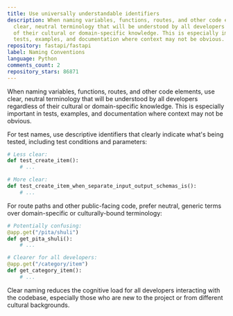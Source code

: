 ```yaml
---
title: Use universally understandable identifiers
description: When naming variables, functions, routes, and other code elements, use
  clear, neutral terminology that will be understood by all developers regardless
  of their cultural or domain-specific knowledge. This is especially important in
  tests, examples, and documentation where context may not be obvious.
repository: fastapi/fastapi
label: Naming Conventions
language: Python
comments_count: 2
repository_stars: 86871
---
```


When naming variables, functions, routes, and other code elements, use clear, neutral terminology that will be understood by all developers regardless of their cultural or domain-specific knowledge. This is especially important in tests, examples, and documentation where context may not be obvious.

For test names, use descriptive identifiers that clearly indicate what's being tested, including test conditions and parameters:

```python
# Less clear:
def test_create_item():
    # ...

# More clear:
def test_create_item_when_separate_input_output_schemas_is():
    # ...
```

For route paths and other public-facing code, prefer neutral, generic terms over domain-specific or culturally-bound terminology:

```python
# Potentially confusing:
@app.get("/pita/shuli")
def get_pita_shuli():
    # ...

# Clearer for all developers:
@app.get("/category/item")
def get_category_item():
    # ...
```

Clear naming reduces the cognitive load for all developers interacting with the codebase, especially those who are new to the project or from different cultural backgrounds.